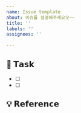 ```yaml
---
name: Issue template
about: 이슈를 설명해주세요오~~
title: ''
labels: ''
assignees: ''

---
```


## 📌 𝗧𝗮𝘀𝗸
- [ ]
- [ ]

## 💡 𝗥𝗲𝗳𝗲𝗿𝗲𝗻𝗰𝗲
